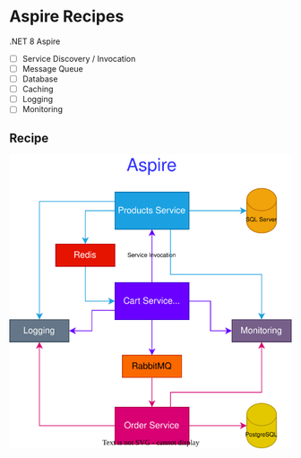 # Aspire Recipes

.NET 8 Aspire

- [ ] Service Discovery / Invocation
- [ ] Message Queue
- [ ] Database
- [ ] Caching
- [ ] Logging
- [ ] Monitoring

## Recipe

![Aspire](./assets/Aspire.svg)
